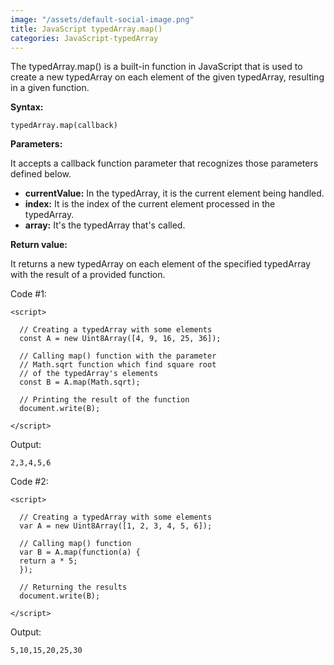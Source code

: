 ```yaml
---
image: "/assets/default-social-image.png"
title: JavaScript typedArray.map()
categories: JavaScript-typedArray
---
```


The typedArray.map() is a built-in function in JavaScript that is used to create a new typedArray on each element of the given typedArray, resulting in a given function.

**Syntax:**

`typedArray.map(callback)`

**Parameters:**

It accepts a callback function parameter that recognizes those parameters defined below.

* **currentValue:** In the typedArray, it is the current element being handled.
* **index:** It is the index of the current element processed in the typedArray.
* **array:** It's the typedArray that's called.

**Return value:**

It returns a new typedArray on each element of the specified typedArray with the result of a provided function.

Code #1:

```
<script> 
   
  // Creating a typedArray with some elements 
  const A = new Uint8Array([4, 9, 16, 25, 36]); 
    
  // Calling map() function with the parameter 
  // Math.sqrt function which find square root  
  // of the typedArray's elements 
  const B = A.map(Math.sqrt); 
  
  // Printing the result of the function 
  document.write(B); 
  
</script> 
```

Output:

`2,3,4,5,6`

Code #2:

```
<script> 
   
  // Creating a typedArray with some elements 
  var A = new Uint8Array([1, 2, 3, 4, 5, 6]); 
    
  // Calling map() function 
  var B = A.map(function(a) { 
  return a * 5; 
  }); 
    
  // Returning the results 
  document.write(B); 
  
</script> 
```

Output:

`5,10,15,20,25,30`